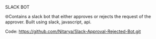 SLACK BOT

🌐Contains a slack bot that either approves or rejects the request of the approver.
Built using slack, javascript, api.

Code: https://github.com/Nitarya/Slack-Approval-Rejected-Bot.git

